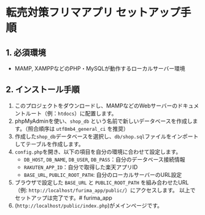 # 転売対策フリマアプリ セットアップ手順

## 1. 必須環境
- MAMP, XAMPPなどのPHP・MySQLが動作するローカルサーバー環境

## 2. インストール手順
1.  このプロジェクトをダウンロードし、MAMPなどのWebサーバーのドキュメントルート（例：`htdocs`）に配置します。
2.  phpMyAdminを使い、`shop_db` という名前で新しいデータベースを作成します。（照合順序は `utf8mb4_general_ci` を推奨）
3.  作成した`shop_db`データベースを選択し、`db/shop.sql`ファイルをインポートしてテーブルを作成します。
4.  `config.php`を開き、以下の項目を自分の環境に合わせて設定します。
    - `DB_HOST`, `DB_NAME`, `DB_USER`, `DB_PASS`：自分のデータベース接続情報
    - `RAKUTEN_APP_ID`：自分で取得した楽天アプリID
    - `BASE_URL`, `PUBLIC_ROOT_PATH`: 自分のローカルサーバーのURL設定
5.  ブラウザで設定した `BASE_URL` と `PUBLIC_ROOT_PATH` を組み合わせたURL（例: `http://localhost/furima_app/public/`）にアクセスします。
以上でセットアップは完了です。# furima_app
6. (`http://localhost/public/index.php`)がメインページです。
